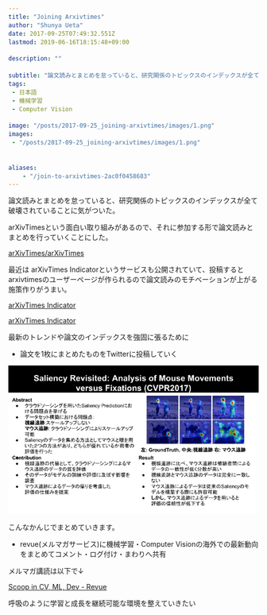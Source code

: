 ```yaml
---
title: "Joining Arxivtimes"
author: "Shunya Ueta"
date: 2017-09-25T07:49:32.551Z
lastmod: 2019-06-16T18:15:48+09:00

description: ""

subtitle: "論文読みとまとめを怠っていると、研究関係のトピックスのインデックスが全て破壊されていることに気がついた。"
tags:
 - 日本語 
 - 機械学習 
 - Computer Vision 

image: "/posts/2017-09-25_joining-arxivtimes/images/1.png" 
images:
 - "/posts/2017-09-25_joining-arxivtimes/images/1.png" 


aliases:
    - "/join-to-arxivtimes-2ac0f0458683"
---
```


論文読みとまとめを怠っていると、研究関係のトピックスのインデックスが全て破壊されていることに気がついた。

arXivTimesという面白い取り組みがあるので、それに参加する形で論文読みとまとめを行っていくことにした。

[arXivTimes/arXivTimes](https://github.com/arXivTimes/arXivTimes)


最近は arXivTimes Indicatorというサービスも公開されていて、投稿するとarxivtimesのユーザーページが作られるので論文読みのモチベーションが上がる施策作りがうまい。

[arXivTimes Indicator](https://arxivtimes.herokuapp.com/)

[arXivTimes Indicator](https://arxivtimes.herokuapp.com/user/hurutoriya)


最新のトレンドや論文のインデックスを強固に張るために

*   論文を1枚にまとめたものをTwitterに投稿していく



![image](/posts/2017-09-25_joining-arxivtimes/images/1.png)

こんなかんじでまとめていきます。


> [](https://twitter.com/hurutoriya/status/909997636391911424)


*   revue(メルマガサービス)に機械学習・Computer Visionの海外での最新動向をまとめてコメント・ログ付け・まわりへ共有

メルマガ講読は以下で↓

[Scoop in CV, ML, Dev - Revue](https://www.getrevue.co/profile/hurutoriya)


呼吸のように学習と成長を継続可能な環境を整えていきたい
